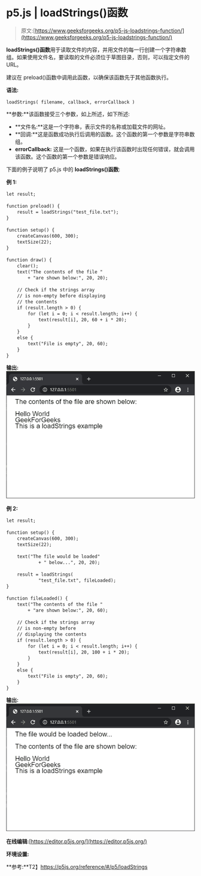 # p5.js | loadStrings()函数

> 原文:[https://www.geeksforgeeks.org/p5-js-loadstrings-function/](https://www.geeksforgeeks.org/p5-js-loadstrings-function/)

**loadStrings()函数**用于读取文件的内容，并用文件的每一行创建一个字符串数组。如果使用文件名，要读取的文件必须位于草图目录，否则，可以指定文件的 URL。

建议在 preload()函数中调用此函数，以确保该函数先于其他函数执行。

**语法:**

```
loadStrings( filename, callback, errorCallback )
```

**参数:**该函数接受三个参数，如上所述，如下所述:

*   **文件名:**这是一个字符串，表示文件的名称或加载文件的网址。
*   **回调:**这是函数成功执行后调用的函数。这个函数的第一个参数是字符串数组。
*   **errorCallback:** 这是一个函数，如果在执行该函数时出现任何错误，就会调用该函数。这个函数的第一个参数是错误响应。

下面的例子说明了 p5.js 中的 **loadStrings()函数**:

**例 1:**

```
let result;

function preload() {
    result = loadStrings("test_file.txt");
}

function setup() {
    createCanvas(600, 300);
    textSize(22);
}

function draw() {
    clear();
    text("The contents of the file "
        + "are shown below:", 20, 20);

    // Check if the strings array
    // is non-empty before displaying
    // the contents
    if (result.length > 0) {
        for (let i = 0; i < result.length; i++) {
            text(result[i], 20, 60 + i * 20);
        }
    }
    else {
        text("File is empty", 20, 60);
    }
}
```

**输出:**
![loadString-preload](img/30353c42dbbd82da113e2ffad9cd4597.png)

**例 2:**

```
let result;

function setup() {
    createCanvas(600, 300);
    textSize(22);

    text("The file would be loaded"
            + " below...", 20, 20);

    result = loadStrings(
            "test_file.txt", fileLoaded);
}

function fileLoaded() {
    text("The contents of the file "
        + "are shown below:", 20, 60);

    // Check if the strings array
    // is non-empty before 
    // displaying the contents
    if (result.length > 0) {
        for (let i = 0; i < result.length; i++) {
            text(result[i], 20, 100 + i * 20);
        }
    }
    else {
        text("File is empty", 20, 60);
    }
}
```

**输出:**
![loadStrings-callback](img/897f490930047dc94ed8fbff45a0caba.png)

**在线编辑:**[https://editor.p5js.org/](https://editor.p5js.org/)

**环境设置:**

**参考:**T2】https://p5js.org/reference/#/p5/loadStrings